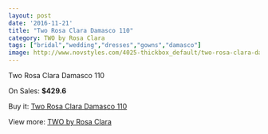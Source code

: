 ```yaml
---
layout: post
date: '2016-11-21'
title: "Two Rosa Clara Damasco 110"
category: TWO by Rosa Clara
tags: ["bridal","wedding","dresses","gowns","damasco"]
image: http://www.novstyles.com/4025-thickbox_default/two-rosa-clara-damasco-110.jpg
---
```

Two Rosa Clara Damasco 110

On Sales: **$429.6**
<a href="https://www.novstyles.com/en/two-by-rosa-clara/2496-two-rosa-clara-damasco-110.html"><amp-img layout="responsive" width="600" height="600" src="//www.novstyles.com/4025-thickbox_default/two-rosa-clara-damasco-110.jpg" alt="Two Rosa Clara Damasco 110 0" /></a>

Buy it: [Two Rosa Clara Damasco 110](https://www.novstyles.com/en/two-by-rosa-clara/2496-two-rosa-clara-damasco-110.html "Two Rosa Clara Damasco 110")

View more: [TWO by Rosa Clara](https://www.novstyles.com/en/16-two-by-rosa-clara "TWO by Rosa Clara")